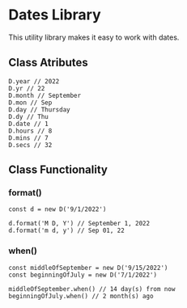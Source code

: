 # Dates Library

This utility library makes it easy to work with dates.

<!-- > -->

## Class Atributes

```JS
D.year // 2022
D.yr // 22
D.month // September
D.mon // Sep
D.day // Thursday
D.dy // Thu
D.date // 1
D.hours // 8
D.mins // 7
D.secs // 32
```

## Class Functionality


### format()
```JS
const d = new D('9/1/2022')

d.format('M D, Y') // September 1, 2022
d.format('m d, y') // Sep 01, 22
```

### when()
```JS
const middleOfSeptember = new D('9/15/2022')
const beginningOfJuly = new D('7/1/2022')

middleOfSeptember.when() // 14 day(s) from now
beginningOfJuly.when() // 2 month(s) ago
```


